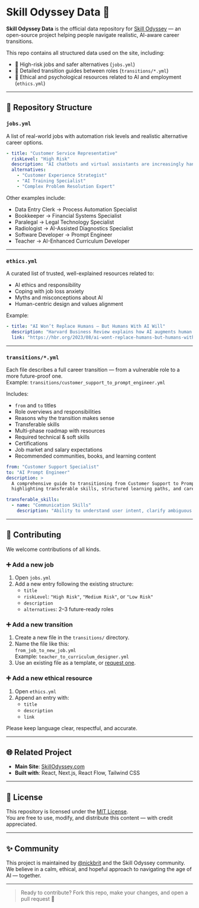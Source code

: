 # Skill Odyssey Data 🧭

**Skill Odyssey Data** is the official data repository for [Skill Odyssey](https://skillodyssey.com) — an open-source project helping people navigate realistic, AI-aware career transitions.

This repo contains all structured data used on the site, including:

- 📌 High-risk jobs and safer alternatives (`jobs.yml`)
- 🔄 Detailed transition guides between roles (`transitions/*.yml`)
- 🧠 Ethical and psychological resources related to AI and employment (`ethics.yml`)

---

## 📁 Repository Structure

### `jobs.yml`

A list of real-world jobs with automation risk levels and realistic alternative career options.

```yaml
- title: "Customer Service Representative"
  riskLevel: "High Risk"
  description: "AI chatbots and virtual assistants are increasingly handling routine customer inquiries."
  alternatives:
    - "Customer Experience Strategist"
    - "AI Training Specialist"
    - "Complex Problem Resolution Expert"
```

Other examples include:

- Data Entry Clerk → Process Automation Specialist  
- Bookkeeper → Financial Systems Specialist  
- Paralegal → Legal Technology Specialist  
- Radiologist → AI-Assisted Diagnostics Specialist  
- Software Developer → Prompt Engineer  
- Teacher → AI-Enhanced Curriculum Developer  

---

### `ethics.yml`

A curated list of trusted, well-explained resources related to:

- AI ethics and responsibility  
- Coping with job loss anxiety  
- Myths and misconceptions about AI  
- Human-centric design and values alignment

Example:

```yaml
- title: "AI Won’t Replace Humans — But Humans With AI Will"
  description: "Harvard Business Review explains how AI augments human work and why adaptation matters more than resistance."
  link: "https://hbr.org/2023/08/ai-wont-replace-humans-but-humans-with-ai-will-replace-humans-without-ai"
```

---

### `transitions/*.yml`

Each file describes a full career transition — from a vulnerable role to a more future-proof one.  
Example: `transitions/customer_support_to_prompt_engineer.yml`

Includes:

- `from` and `to` titles
- Role overviews and responsibilities
- Reasons why the transition makes sense
- Transferable skills
- Multi-phase roadmap with resources
- Required technical & soft skills
- Certifications
- Job market and salary expectations
- Recommended communities, books, and learning content

```yaml
from: "Customer Support Specialist"
to: "AI Prompt Engineer"
description: >
  A comprehensive guide to transitioning from Customer Support to Prompt Engineering,
  highlighting transferable skills, structured learning paths, and career opportunities.

transferable_skills:
  - name: "Communication Skills"
    description: "Ability to understand user intent, clarify ambiguous requests, and communicate clearly."
```

---

## 🤝 Contributing

We welcome contributions of all kinds.

### ➕ Add a new job

1. Open `jobs.yml`
2. Add a new entry following the existing structure:
    - `title`
    - `riskLevel`: `"High Risk"`, `"Medium Risk"`, or `"Low Risk"`
    - `description`
    - `alternatives`: 2–3 future-ready roles

### ➕ Add a new transition

1. Create a new file in the `transitions/` directory.
2. Name the file like this:  
   `from_job_to_new_job.yml`  
   Example: `teacher_to_curriculum_designer.yml`
3. Use an existing file as a template, or [request one](https://github.com/nickbrit/skill-odyssey/issues).

### ➕ Add a new ethical resource

1. Open `ethics.yml`
2. Append an entry with:
    - `title`
    - `description`
    - `link`

Please keep language clear, respectful, and accurate.

---

## 🌐 Related Project

- **Main Site**: [SkillOdyssey.com](https://skillodyssey.com)
- **Built with**: React, Next.js, React Flow, Tailwind CSS

---

## 📄 License

This repository is licensed under the [MIT License](LICENSE).  
You are free to use, modify, and distribute this content — with credit appreciated.

---

## ✨ Community

This project is maintained by [@nickbrit](https://github.com/nickbrit) and the Skill Odyssey community.  
We believe in a calm, ethical, and hopeful approach to navigating the age of AI — together.

---

> Ready to contribute? Fork this repo, make your changes, and open a pull request 🙌
